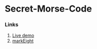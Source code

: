 # Secret-Morse-Code

### Links
1. [Live demo](https://secretmorsecode.netlify.app/)
2. [markEight]()
